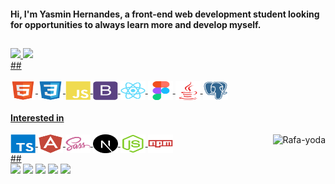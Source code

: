 #### Hi, I'm Yasmin Hernandes, a front-end web development student looking for opportunities to always learn more and develop myself.
##
<div>
  <a href="https://github.com/yasminhernandes">
  <img height="180em" src="https://github-readme-stats.vercel.app/api?username=yasminhernandes&show_icons=true&theme=dracula&include_all_commits=true&count_private=true"/>
  <img height="180em" src="https://github-readme-stats.vercel.app/api/top-langs/?username=yasminhernandes&layout=compact&langs_count=7&theme=dracula"/>
</div>
##
  <div style="display: inline_block"><br>
  <img align="center" alt="Yasmin-HTML" height="30" width="40" src="https://raw.githubusercontent.com/devicons/devicon/master/icons/html5/html5-original.svg">
  <img align="center" alt="Yasmin-CSS" height="30" width="40" src="https://raw.githubusercontent.com/devicons/devicon/master/icons/css3/css3-original.svg">
  <img align="center" alt="Yasmin-Js" height="30" width="40" src="https://raw.githubusercontent.com/devicons/devicon/master/icons/javascript/javascript-plain.svg">
  <img align="center" alt="Yasmin-Bootstrap-Base" height="30" width="40" src="https://raw.githubusercontent.com/devicons/devicon/master/icons/bootstrap/bootstrap-plain.svg">
  <img align="center" alt="Yasmin-React-Basic" height="30" width="40" src="https://raw.githubusercontent.com/devicons/devicon/master/icons/react/react-original.svg">
  <img align="center" alt="Yasmin-Figma" height="30" width="40" src="https://raw.githubusercontent.com/devicons/devicon/master/icons/figma/figma-original.svg">
  <img align="center" alt="Yasmin-Java-Basic" height="30" width="40" src="https://raw.githubusercontent.com/devicons/devicon/master/icons/java/java-plain.svg">
  <img align="center" alt="Yasmin-Postgres-Basic" height="30" width="40" src="https://raw.githubusercontent.com/devicons/devicon/master/icons/postgresql/postgresql-plain.svg"><br>
  
  <h4>Interested in</h4>
    
  <img align="center" alt="Yasmin-Ts" height="30" width="40" src="https://raw.githubusercontent.com/devicons/devicon/master/icons/typescript/typescript-plain.svg">
  <img align="center" alt="Yasmin-Angular" height="30" width="40" src="https://raw.githubusercontent.com/devicons/devicon/master/icons/angularjs/angularjs-plain.svg">
  <img align="center" alt="Yasmin-Sass" height="30" width="40" src="https://raw.githubusercontent.com/devicons/devicon/master/icons/sass/sass-original.svg">
  <img align="center" alt="Yasmin-Next" height="30" width="40" src="https://raw.githubusercontent.com/devicons/devicon/master/icons/nextjs/nextjs-original.svg">
  <img align="center" alt="Yasmin-Node" height="30" width="40" src="https://raw.githubusercontent.com/devicons/devicon/master/icons/nodejs/nodejs-plain.svg">
  <img align="center" alt="Yasmin-NPM" height="30" width="40" src="https://raw.githubusercontent.com/devicons/devicon/master/icons/npm/npm-original-wordmark.svg">
  

  <img align="right" alt="Rafa-yoda" src="https://cdn.discordapp.com/attachments/795358919417397249/825430589581688872/hi.gif">
</div>
##
<div> 
  <a href="https://www.linkedin.com/in/yasminhernandes" target="_blank"><img src="https://img.shields.io/badge/-LinkedIn-%230077B5?style=for-the-badge&logo=linkedin&logoColor=white" target="_blank"></a>
  <a href = "mailto:yasminhernandesjobs@gmail.com"><img src="https://img.shields.io/badge/-Gmail-%23333?style=for-the-badge&logo=gmail&logoColor=white" target="_blank"></a>
  <a href="https://instagram.com/yasminhernandes.s" target="_blank"><img src="https://img.shields.io/badge/-Instagram-%23E4405F?style=for-the-badge&logo=instagram&logoColor=white" target="_blank"></a>
  <a href="https://twitter.com/yasminhernands" target="_blank"><img src="https://img.shields.io/badge/Twitter-1DA1F2?style=for-the-badge&logo=twitter&logoColor=white" target="_blank"></a>
  <a href="https://br.pinterest.com/yasminhernandes_s" target="_blank"><img src="https://aleen42.github.io/badges/src/pinterest.svg" target="_blank"></a>
</div>
  
